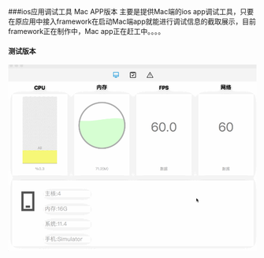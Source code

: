 ###ios应用调试工具 Mac APP版本
主要是提供Mac端的ios app调试工具，只要在原应用中接入framework在启动Mac端app就能进行调试信息的截取展示，目前framework正在制作中，Mac app正在赶工中。。。。

#### 测试版本
 ![image](https://github.com/CodeRainMaker/ios-test-with-Mac/raw/master/images/macTest.gif)